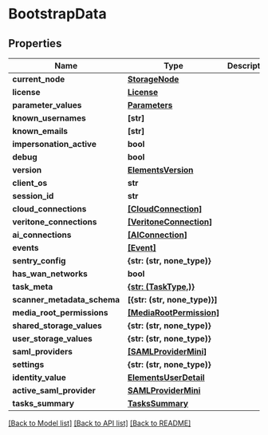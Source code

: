 # BootstrapData


## Properties

Name | Type | Description | Notes
------------ | ------------- | ------------- | -------------
**current_node** | [**StorageNode**](StorageNode.md) |  | 
**license** | [**License**](License.md) |  | 
**parameter_values** | [**Parameters**](Parameters.md) |  | 
**known_usernames** | **[str]** |  | 
**known_emails** | **[str]** |  | 
**impersonation_active** | **bool** |  | 
**debug** | **bool** |  | 
**version** | [**ElementsVersion**](ElementsVersion.md) |  | 
**client_os** | **str** |  | 
**session_id** | **str** |  | 
**cloud_connections** | [**[CloudConnection]**](CloudConnection.md) |  | 
**veritone_connections** | [**[VeritoneConnection]**](VeritoneConnection.md) |  | 
**ai_connections** | [**[AIConnection]**](AIConnection.md) |  | 
**events** | [**[Event]**](Event.md) |  | 
**sentry_config** | **{str: (str, none_type)}** |  | 
**has_wan_networks** | **bool** |  | 
**task_meta** | [**{str: (TaskType,)}**](TaskType.md) |  | 
**scanner_metadata_schema** | **[{str: (str, none_type)}]** |  | 
**media_root_permissions** | [**[MediaRootPermission]**](MediaRootPermission.md) |  | 
**shared_storage_values** | **{str: (str, none_type)}** |  | 
**user_storage_values** | **{str: (str, none_type)}** |  | 
**saml_providers** | [**[SAMLProviderMini]**](SAMLProviderMini.md) |  | 
**settings** | **{str: (str, none_type)}** |  | 
**identity_value** | [**ElementsUserDetail**](ElementsUserDetail.md) |  | [optional] 
**active_saml_provider** | [**SAMLProviderMini**](SAMLProviderMini.md) |  | [optional] 
**tasks_summary** | [**TasksSummary**](TasksSummary.md) |  | [optional] 

[[Back to Model list]](../README.md#models) [[Back to API list]](../README.md#api-endpoints) [[Back to README]](../README.md)


